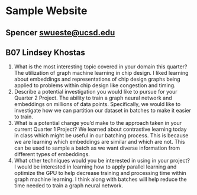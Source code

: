 # Sample Website

## Spencer swueste@ucsd.edu

## B07 Lindsey Khostas

1. What is the most interesting topic covered in your domain this quarter?
The utilization of graph machine learning in chip design. I liked learning about embeddings and representations of chip design graphs being applied to problems within chip design like congestion and timing. 
2. Describe a potential investigation you would like to pursue for your Quarter 2 Project.
The ability to train a graph neural network and embeddings on millions of data points. Specifically, we would like to investigate how we can partition our dataset in batches to make it easier to train.
3. What is a potential change you’d make to the approach taken in your current Quarter 1 Project?
We learned about contrastive learning today in class which might be useful in our batching process. This is because we are learning which embeddings are similar and which are not. This can be used to sample a batch as we want diverse information from different types of embeddings.
4. What other techniques would you be interested in using in your project?
I would be interested in learning how to apply parallel learning and optimize the GPU to help decrease training and processing time within graph machine learning. I think along with batches will help reduce the time needed to train a graph neural network.
